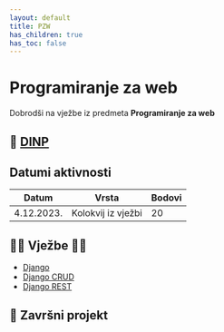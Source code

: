 ```yaml
---
layout: default
title: PZW
has_children: true
has_toc: false
---
```


# Programiranje za web

Dobrodši na vježbe iz predmeta **Programiranje za web**

## 📅 [DINP](https://moodle.srce.hr/2023-2024/pluginfile.php/8912464/mod_resource/content/0/DINP_FIDIT_2023_2024_PW.pdf)

## Datumi aktivnosti

| Datum | Vrsta | Bodovi |
| ----- | ----- | --------|
| 4.12.2023. | Kolokvij iz vježbi | 20 |

## 👨‍💻 Vježbe 👨‍🏫

- [Django](https://gaseri.org/hr/nastava/materijali/python-modul-django/)
- [Django CRUD](../crud)
- [Django REST](https://gaseri.org/hr/nastava/materijali/python-modul-django-rest-framework/)

## 🚀 Završni projekt
